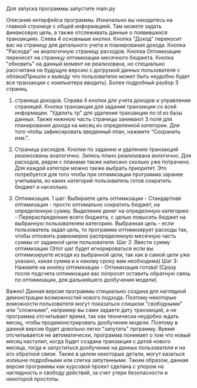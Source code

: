 Для запуска программы запустите main.py

Описание интерфейса программы. Изначально вы находитесь на главной странице с общей информацией. Там можете задать финансовую цель, а также отслеживать данные о появившихся транзакциях. Слева 4 основныые кнопки. Кнопка "Доход" переносит вас на страницу для детального учета и планирования дохода. Кнопка "Расхода" на аналогичную страницу расходов. Кнопка Оптимизации перенесет на страницу оптимизации месячного бюджета. Кнопка "обновить" на данный момент не реализована, но специально рассчитана на будущую версию с догрузкой данных пользователя с облака(Пришли к выводу что пользователю может быть неудобно будет все транзакции с компьютера вводить). 
 Более подробный разбор 3 страниц

1) страница доходов. Справа 4 кнопки для учета доходов и управления страницей. Кнопка транзакция для задания транзакции со всей информации. "Удалить тр" для удаления транзакции по id из базы данных. Также нижнюю часть страницы занимают 3 поля для планирования дохода на месяц из определенной категории. Для того чтобы зафиксировать введенный план, нажмите "Сохранить изм.".

2) Страница расходов. Кнопки по заданию и удалению транзакций реализованы аналогично. Запись плано реализована анлогично. Для расходов, рядом с планами также написано сколько уже потрачено. Для каждой категори  можно также выбрать приоритет. Это потребуется для того чтобы при оптимизации программа заранее учитывала, из каких категорий пользователь готов сократить бюджет и насколько. 

3) Оптимизация. 1 шаг: Выбираете цель оптимизации - Стандартная оптимизация - просто оптимально сократить бюджет, на определенную сумму. Выделение денег на определнную категорию - Перераспределние всего бюджета, с целью повысить бюджет на выбранную пользователем категорию. Выбранная цель - если пользователь задал цель, то программа оптимизирует расходы так, чтобы отложить равномерно распределенную месячную часть суммы от заданной цели пользователя. Шаг 2: Ввести сумму оптимизации (Этот шаг будет игнорироваться если вы оптимизируете исходя из выбранной цели, так как в самой цели уже указано, какая сумма и к какому сроку вам необходима) Шаг 3: Нажмите на кнопку оптимизации - Оптимизация готова! (Сразу после подсчета оптимизации вас попросят оставить обратную связь по оптимизации, для дальнейшего дообучения модели). 

Важно! Данная версия программы специально создана для наглядной демонстрации возможностей нового подхода. Поэтому некоторые воможности пользователя могут показаться слишком "свободными" или "сложными", например вы сами задаете дату транзакций, а не программа отсчитывает время, так как технически неудобно ждать месяц, чтобы продемонстрировать дообучение модели. Поэтому в данной версии будет довольно легко "запутать" прграмму. Время отсчитывается не автоматически, программа понимает о том что новый месяц наступил, когда будет создана транзакция с датой нового месяца, тогда и запуститься дообучение на данных пользователя и на его обратной связи. Также в целом некоторые детали, могут казаться излишне подробными или слегка запутанными. Таким образом, данная версия программы как курсовой проект  сделана с упором на наглядность и свободу действий, за счет утери безопасности и некоторой простоты.
